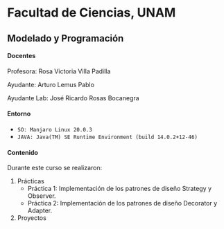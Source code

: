 # Facultad de Ciencias, UNAM 

## Modelado y Programación

#### Docentes
Profesora: Rosa Victoria Villa Padilla

Ayudante: Arturo Lemus Pablo

Ayudante Lab: José Ricardo Rosas Bocanegra

#### Entorno 
* `SO: Manjaro Linux 20.0.3`
* `JAVA: Java(TM) SE Runtime Environment (build 14.0.2+12-46)`

#### Contenido 

Durante este curso se realizaron:
1. Prácticas
   * Práctica 1: Implementación de los patrones de diseño Strategy y Observer. 
   * Práctica 2: Implementación de los patrones de diseño Decorator y Adapter. 
2. Proyectos
